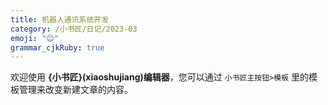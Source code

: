 ```yaml
---
title: 机器人通讯系统开发
category: /小书匠/日记/2023-03
emoji: "😊"
grammar_cjkRuby: true
---
```



欢迎使用 **{小书匠}(xiaoshujiang)编辑器**，您可以通过 `小书匠主按钮>模板` 里的模板管理来改变新建文章的内容。